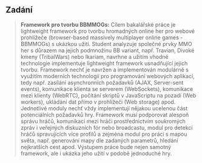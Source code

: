 ## Zadání

> **Framework pro tvorbu BBMMOGs:** Cílem bakalářské práce je lightweight framework pro tvorbu hromadných online her pro webové prohlížeče (browser-based massively multiplayer online games - BBMMOGs) s ukázkou užití. Student analyzuje společné prvky MMO her s důrazem na jejich podmnožinu BB variant, např. Travian, Divoké kmeny (TribalWars) nebo Ikariam, navrhne a užitím vhodné technologie implementuje lightweight framework usnadňující jejich tvorbu. Framework nechť je navržen a implementován modulárně s využitím moderních technologií pro programování webových aplikací, tedy např. zasílání asynchronních požadavků (AJAX, Server-sent events), komunikace klienta se serverem (WebSockets), komunikace mezi klienty (WebRTC), počítání skriptů v JavaScriptu na pozadí (Web workers), ukládání dat přímo v prohlížeči (Web storage) apod. Jednotlivé moduly nechť vždy implementují nějakou ucelenou část potenciálních požadavků hry. Framework musí podporovat alespoň správu hráčů, komunikaci mezi hráči prostřednictvím soukromých zpráv i veřejných diskuzních fór nebo broadcastu, modul pro detekci hráčů spravujících více profilů a zejména modul pro práci s mapou světa, např. generování mapy dle zadaných parametrů, hledání nejkratších cest apod. Výstupem práce bude nejen samotný framework, ale i ukázka jeho užití v podobě jednoduché hry.
